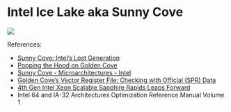# Intel Ice Lake aka Sunny Cove

![](./sunny_cove.svg)

References:

- [Sunny Cove: Intel’s Lost Generation](https://chipsandcheese.com/2022/06/07/sunny-cove-intels-lost-generation/)
- [Popping the Hood on Golden Cove](https://chipsandcheese.com/2021/12/02/popping-the-hood-on-golden-cove/)
- [Sunny Cove - Microarchitectures - Intel](https://en.wikichip.org/wiki/intel/microarchitectures/sunny_cove)
- [Golden Cove’s Vector Register File: Checking with Official (SPR) Data](https://chipsandcheese.com/2023/01/15/golden-coves-vector-register-file-checking-with-official-spr-data/)
- [4th Gen Intel Xeon Scalable Sapphire Rapids Leaps Forward](https://www.servethehome.com/4th-gen-intel-xeon-scalable-sapphire-rapids-leaps-forward/7/)
- Intel 64 and IA-32 Architectures Optimization Reference Manual Volume 1
